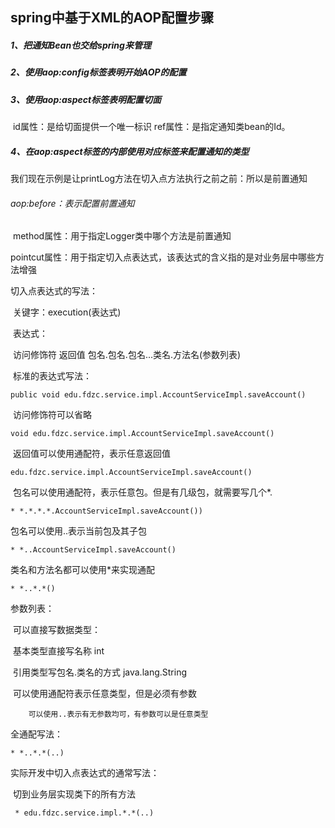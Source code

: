 ## spring中基于XML的AOP配置步骤

##### 1、把通知Bean也交给spring来管理

##### 2、使用aop:config标签表明开始AOP的配置

##### 3、使用aop:aspect标签表明配置切面

​		id属性：是给切面提供一个唯一标识
​		 ref属性：是指定通知类bean的Id。

##### 4、在aop:aspect标签的内部使用对应标签来配置通知的类型

我们现在示例是让printLog方法在切入点方法执行之前之前：所以是前置通知

###### 		aop:before：表示配置前置通知

​                method属性：用于指定Logger类中哪个方法是前置通知

​				pointcut属性：用于指定切入点表达式，该表达式的含义指的是对业务层中哪些方法增强

切入点表达式的写法：

​		关键字：execution(表达式)

​		表达式：

​				访问修饰符  返回值  包名.包名.包名...类名.方法名(参数列表)

​		标准的表达式写法：

```
public void edu.fdzc.service.impl.AccountServiceImpl.saveAccount()
```

​		访问修饰符可以省略

```
void edu.fdzc.service.impl.AccountServiceImpl.saveAccount()
```

​		返回值可以使用通配符，表示任意返回值

```
edu.fdzc.service.impl.AccountServiceImpl.saveAccount()
```

​		包名可以使用通配符，表示任意包。但是有几级包，就需要写几个*.

```
* *.*.*.*.AccountServiceImpl.saveAccount())
```

包名可以使用..表示当前包及其子包

```
* *..AccountServiceImpl.saveAccount()
```

类名和方法名都可以使用*来实现通配

```
* *..*.*()
```

参数列表：

​		可以直接写数据类型：

​				 基本类型直接写名称           int

​				引用类型写包名.类名的方式   java.lang.String

​		可以使用通配符表示任意类型，但是必须有参数

 		可以使用..表示有无参数均可，有参数可以是任意类型

全通配写法：

```
* *..*.*(..)
```

实际开发中切入点表达式的通常写法：

​			切到业务层实现类下的所有方法

```
 * edu.fdzc.service.impl.*.*(..)
```





